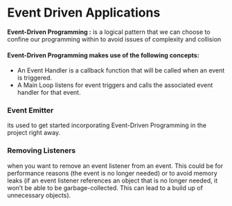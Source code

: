 # Event Driven Applications

**Event-Driven Programming :** is a logical pattern that we can choose to confine our programming within to avoid issues of complexity and collision<br />

#### Event-Driven Programming makes use of the following concepts:

- An Event Handler is a callback function that will be called when an event is triggered.
- A Main Loop listens for event triggers and calls the associated event handler for that event.

### Event Emitter
its used to get started incorporating Event-Driven Programming in the project right away.<br />

### Removing Listeners
when you want to remove an event listener from an event. This could be for performance reasons (the event is no longer needed) or to avoid memory leaks (if an event listener references an object that is no longer needed, it won’t be able to be garbage-collected. This can lead to a build up of unnecessary objects).

